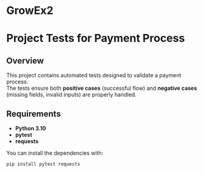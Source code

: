 # GrowEx2
# Project Tests for Payment Process

## Overview
This project contains automated tests designed to validate a payment process.  
The tests ensure both **positive cases** (successful flow) and **negative cases** (missing fields, invalid inputs) are properly handled.

## Requirements
- **Python 3.10**
- **pytest**
- **requests**

You can install the dependencies with:
```bash
pip install pytest requests

